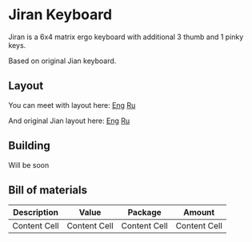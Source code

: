# Jiran Keyboard
Jiran is a 6x4 matrix ergo keyboard with additional 3 thumb and 1 pinky keys.

Based on original Jian keyboard.
## Layout
You can meet with layout here: [Eng](http://www.keyboard-layout-editor.com/#/gists/0547cd126f61f8c3f76b0a9952901da4) [Ru](http://www.keyboard-layout-editor.com/#/gists/0e1e37be1416db32917622ca0f6ad490)

And original Jian layout here: [Eng](http://www.keyboard-layout-editor.com/#/gists/4b6c2af67148f58ddd6c6b2976c4370f) [Ru](http://www.keyboard-layout-editor.com/#/gists/9740d2bf0e1b98644100a7caa60be88a)
## Building
Will be soon
## Bill of materials
| Description   | Value         | Package      | Amount       |
| ------------- | ------------- | ------------ | ------------ |
| Content Cell  | Content Cell  | Content Cell | Content Cell |
